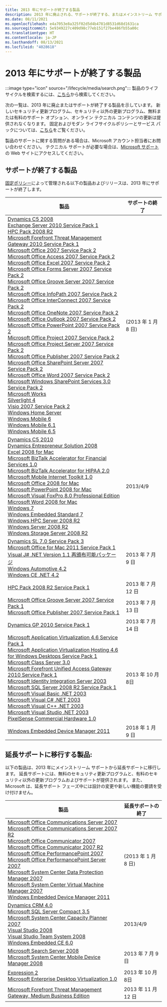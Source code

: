 ```yaml
---
title: 2013 年にサポートが終了する製品
description: 2013 年に廃止される、サポートが終了する、またはメインストリーム サポートから延長サポートに移行する製品を確認してください。
ms.date: 08/11/2021
ms.openlocfilehash: e4a7053e8a325f02d5d4b4781d8531d68d1631ca
ms.sourcegitcommit: 5e9349227c409d98c77eb151f27be486fb55a00c
ms.translationtype: HT
ms.contentlocale: ja-JP
ms.lasthandoff: 08/13/2021
ms.locfileid: "4028618"
---
```

# <a name="products-ending-support-in-2013"></a>2013 年にサポートが終了する製品

:::image type="icon" source="/lifecycle/media/search.png":::
製品のライフサイクルを検索するには、[こちら](/lifecycle/products/)から検索してください。

次の一覧は、2013 年に廃止またはサポートが終了する製品を示しています。 新しいセキュリティ更新プログラム、セキュリティ以外の更新プログラム、無料または有料のサポート オプション、オンライン テクニカル コンテンツの更新は提供されなくなります。 固定およびモダン ライフサイクルポリシーとサービス パックについては、[こちら](/lifecycle/overview/product-end-of-support-overview)をご覧ください。

製品のサポートに関する質問がある場合は、Microsoft アカウント担当者にお問い合わせください。 テクニカル サポートが必要な場合は、[Microsoft サポート](https://support.microsoft.com/contactus/?ws=support)の Web サイトにアクセスしてください。





## <a name="products-reaching-end-of-support"></a>サポートが終了する製品

[固定ポリシー](/lifecycle/policies/fixed)によって管理される以下の製品およびリリースは、2013 年にサポートが終了します。

| 製品 | サポートの終了 |
| --- | --- |
| [Dynamics C5 2008](/lifecycle/products/dynamics-c5-2008?branch=live)<br>[Exchange Server 2010 Service Pack 1](/lifecycle/products/exchange-server-2010?branch=live)<br>[HPC Pack 2008 R2](/lifecycle/products/hpc-pack-2008-r2?branch=live)<br>[Microsoft Forefront Threat Management Gateway 2010 Service Pack 1](/lifecycle/products/microsoft-forefront-threat-management-gateway-2010?branch=live)<br>[Microsoft Office 2007 Service Pack 2](/lifecycle/products/microsoft-office-2007?branch=live)<br>[Microsoft Office Access 2007 Service Pack 2](/lifecycle/products/microsoft-office-access-2007?branch=live)<br>[Microsoft Office Excel 2007 Service Pack 2](/lifecycle/products/microsoft-office-excel-2007?branch=live)<br>[Microsoft Office Forms Server 2007 Service Pack 2](/lifecycle/products/microsoft-office-forms-server-2007?branch=live)<br>[Microsoft Office Groove Server 2007 Service Pack 2](/lifecycle/products/microsoft-office-groove-server-2007?branch=live)<br>[Microsoft Office InfoPath 2007 Service Pack 2](/lifecycle/products/microsoft-office-infopath-2007?branch=live)<br>[Microsoft Office InterConnect 2007 Service Pack 2](/lifecycle/products/microsoft-office-interconnect-2007?branch=live)<br>[Microsoft Office OneNote 2007 Service Pack 2](/lifecycle/products/microsoft-office-onenote-2007?branch=live)<br>[Microsoft Office Outlook 2007 Service Pack 2](/lifecycle/products/microsoft-office-outlook-2007?branch=live)<br>[Microsoft Office PowerPoint 2007 Service Pack 2](/lifecycle/products/microsoft-office-powerpoint-2007?branch=live)<br>[Microsoft Office Project 2007 Service Pack 2](/lifecycle/products/microsoft-office-project-2007?branch=live)<br>[Microsoft Office Project Server 2007 Service Pack 2](/lifecycle/products/microsoft-office-project-server-2007?branch=live)<br>[Microsoft Office Publisher 2007 Service Pack 2](/lifecycle/products/microsoft-office-publisher-2007?branch=live)<br>[Microsoft Office SharePoint Server 2007 Service Pack 2](/lifecycle/products/microsoft-office-sharepoint-server-2007?branch=live)<br>[Microsoft Office Word 2007 Service Pack 2](/lifecycle/products/microsoft-office-word-2007?branch=live)<br>[Microsoft Windows SharePoint Services 3.0 Service Pack 2](/lifecycle/products/microsoft-windows-sharepoint-services-30?branch=live)<br>[Microsoft Works](/lifecycle/products/microsoft-works?branch=live)<br>[Silverlight 4](/lifecycle/products/silverlight-4?branch=live)<br>[Visio 2007 Service Pack 2](/lifecycle/products/visio-2007?branch=live)<br>[Windows Home Server](/lifecycle/products/windows-home-server?branch=live)<br>[Windows Mobile 6](/lifecycle/products/windows-mobile-6?branch=live)<br>[Windows Mobile 6.1](/lifecycle/products/windows-mobile-61?branch=live)<br>[Windows Mobile 6.5](/lifecycle/products/windows-mobile-65?branch=live)<br> | (2013 年 1 月 8 日) |
| [Dynamics C5 2010](/lifecycle/products/dynamics-c5-2010?branch=live)<br>[Dynamics Entrepreneur Solution 2008](/lifecycle/products/dynamics-entrepreneur-solution-2008?branch=live)<br>[Excel 2008 for Mac](/lifecycle/products/excel-2008-for-mac?branch=live)<br>[Microsoft BizTalk Accelerator for Financial Services 1.0](/lifecycle/products/microsoft-biztalk-accelerator-for-financial-services-10?branch=live)<br>[Microsoft BizTalk Accelerator for HIPAA 2.0](/lifecycle/products/microsoft-biztalk-accelerator-for-hipaa-20?branch=live)<br>[Microsoft Mobile Internet Toolkit 1.0](/lifecycle/products/microsoft-mobile-internet-toolkit-10?branch=live)<br>[Microsoft Office 2008 for Mac](/lifecycle/products/microsoft-office-2008-for-mac?branch=live)<br>[Microsoft PowerPoint 2008 for Mac](/lifecycle/products/microsoft-powerpoint-2008-for-mac?branch=live)<br>[Microsoft Visual FoxPro 8.0 Professional Edition](/lifecycle/products/microsoft-visual-foxpro-80-professional-edition?branch=live)<br>[Microsoft Word 2008 for Mac](/lifecycle/products/microsoft-word-2008-for-mac?branch=live)<br>[Windows 7](/lifecycle/products/windows-7?branch=live)<br>[Windows Embedded Standard 7](/lifecycle/products/windows-embedded-standard-7?branch=live)<br>[Windows HPC Server 2008 R2](/lifecycle/products/windows-hpc-server-2008-r2?branch=live)<br>[Windows Server 2008 R2](/lifecycle/products/windows-server-2008-r2?branch=live)<br>[Windows Storage Server 2008 R2](/lifecycle/products/windows-storage-server-2008-r2?branch=live)<br> | 2013/4/9 |
| [Dynamics SL 7.0 Service Pack 3](/lifecycle/products/dynamics-sl-70?branch=live)<br>[Microsoft Office for Mac 2011 Service Pack 1](/lifecycle/products/microsoft-office-for-mac-2011?branch=live)<br>[Visual J# .NET Version 1.1 再頒布可能パッケージ](/lifecycle/products/visual-j-net-version-11-redistributable-package?branch=live)<br>[Windows Automotive 4.2](/lifecycle/products/windows-automotive-42?branch=live)<br>[Windows CE .NET 4.2](/lifecycle/products/windows-ce-net-42?branch=live)<br> | 2013 年 7 月 9 日 |
| [HPC Pack 2008 R2 Service Pack 1](/lifecycle/products/hpc-pack-2008-r2?branch=live)<br> | 2013 年 7 月 12 日 |
| [Microsoft Office Groove Server 2007 Service Pack 1](/lifecycle/products/microsoft-office-groove-server-2007?branch=live)<br>[Microsoft Office Publisher 2007 Service Pack 1](/lifecycle/products/microsoft-office-publisher-2007?branch=live)<br> | 2013 年 7 月 13 日 |
| [Dynamics GP 2010 Service Pack 1](/lifecycle/products/dynamics-gp-2010?branch=live)<br> | 2013 年 7 月 14 日 |
| [Microsoft Application Virtualization 4.6 Service Pack 1](/lifecycle/products/microsoft-application-virtualization-46?branch=live)<br>[Microsoft Application Virtualization Hosting 4.6 for Windows Desktops Service Pack 1](/lifecycle/products/microsoft-application-virtualization-hosting-46?branch=live)<br>[Microsoft Class Server 3.0](/lifecycle/products/microsoft-class-server-30?branch=live)<br>[Microsoft Forefront Unified Access Gateway 2010 Service Pack 1](/lifecycle/products/microsoft-forefront-unified-access-gateway-2010?branch=live)<br>[Microsoft Identity Integration Server 2003](/lifecycle/products/microsoft-identity-integration-server-2003?branch=live)<br>[Microsoft SQL Server 2008 R2 Service Pack 1](/lifecycle/products/microsoft-sql-server-2008-r2?branch=live)<br>[Microsoft Visual Basic .NET 2003](/lifecycle/products/microsoft-visual-basic-net-2003?branch=live)<br>[Microsoft Visual C# .NET 2003](/lifecycle/products/microsoft-visual-c-net-2003?branch=live)<br>[Microsoft Visual C++ .NET 2003](/lifecycle/products/microsoft-visual-c-net-2003538889574?branch=live)<br>[Microsoft Visual Studio .NET 2003](/lifecycle/products/microsoft-visual-studio-net-2003?branch=live)<br>[PixelSense Commercial Hardware 1.0](/lifecycle/products/pixelsense-commercial-hardware-10?branch=live)<br> | 2013 年 10 月 8日 |
| [Windows Embedded Device Manager 2011](/lifecycle/products/windows-embedded-device-manager-2011?branch=live)<br> | 2018 年 1 月 9 日 |


## <a name="products-moving-to-extended-support"></a>延長サポートに移行する製品:

以下の製品は、2013 年にメインストリーム サポートから延長サポートに移行します。 延長サポートには、無料のセキュリティ更新プログラムと、有料のセキュリティ以外の更新プログラムおよびサポートが提供されます。 また、Microsoft は、延長サポート フェーズ中には設計の変更や新しい機能の要請を受け付けません。

| 製品 | 延長サポートの終了 |
| --- | --- |
| [Microsoft Office Communications Server 2007](/lifecycle/products/microsoft-office-communications-server-2007?branch=live)<br>[Microsoft Office Communications Server 2007 R2](/lifecycle/products/microsoft-office-communications-server-2007-r2?branch=live)<br>[Microsoft Office Communicator 2007](/lifecycle/products/microsoft-office-communicator-2007?branch=live)<br>[Microsoft Office Communicator 2007 R2](/lifecycle/products/microsoft-office-communicator-2007-r2?branch=live)<br>[Microsoft Office PerformancePoint 2007](/lifecycle/products/microsoft-office-performancepoint-2007?branch=live)<br>[Microsoft Office PerformancePoint Server 2007](/lifecycle/products/microsoft-office-performancepoint-server-2007?branch=live)<br>[Microsoft System Center Data Protection Manager 2007](/lifecycle/products/microsoft-system-center-data-protection-manager-2007?branch=live)<br>[Microsoft System Center Virtual Machine Manager 2007](/lifecycle/products/microsoft-system-center-virtual-machine-manager-2007?branch=live)<br>[Windows Embedded Device Manager 2011](/lifecycle/products/windows-embedded-device-manager-2011?branch=live)<br> | (2013 年 1 月 8 日) |
| [Dynamics CRM 4.0](/lifecycle/products/dynamics-crm-40?branch=live)<br>[Microsoft SQL Server Compact 3.5](/lifecycle/products/microsoft-sql-server-compact-35?branch=live)<br>[Microsoft System Center Capacity Planner 2007](/lifecycle/products/microsoft-system-center-capacity-planner-2007?branch=live)<br>[Visual Studio 2008](/lifecycle/products/visual-studio-2008?branch=live)<br>[Visual Studio Team System 2008](/lifecycle/products/visual-studio-team-system-2008?branch=live)<br>[Windows Embedded CE 6.0](/lifecycle/products/windows-embedded-ce-60?branch=live)<br> | 2013/4/9 |
| [Microsoft Search Server 2008](/lifecycle/products/microsoft-search-server-2008?branch=live)<br>[Microsoft System Center Mobile Device Manager 2008](/lifecycle/products/microsoft-system-center-mobile-device-manager-2008?branch=live)<br> | 2013 年 7 月 9 日 |
| [Expression 2](/lifecycle/products/expression-blend-2?branch=live)<br>[Microsoft Enterprise Desktop Virtualization 1.0](/lifecycle/products/microsoft-enterprise-desktop-virtualization-10?branch=live)<br> | 2013 年 10 月 8日 |
| [Microsoft Forefront Threat Management Gateway, Medium Business Edition](/lifecycle/products/microsoft-forefront-threat-management-gateway-medium-business-edition?branch=live)<br> | 2013 年 11 月 12 日 |
